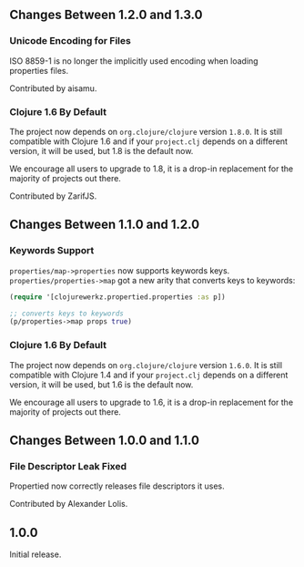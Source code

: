 ## Changes Between 1.2.0 and 1.3.0

### Unicode Encoding for Files

ISO 8859-1 is no longer the implicitly used encoding when loading
properties files.

Contributed by aisamu.

### Clojure 1.6 By Default

The project now depends on `org.clojure/clojure` version `1.8.0`. It is
still compatible with Clojure 1.6 and if your `project.clj` depends on
a different version, it will be used, but 1.8 is the default now.

We encourage all users to upgrade to 1.8, it is a drop-in replacement
for the majority of projects out there.

Contributed by ZarifJS.


## Changes Between 1.1.0 and 1.2.0

### Keywords Support

`properties/map->properties` now supports keywords keys. `properties/properties->map` got a new
arity that converts keys to keywords:

``` clojure
(require '[clojurewerkz.propertied.properties :as p])

;; converts keys to keywords
(p/properties->map props true)
```

### Clojure 1.6 By Default

The project now depends on `org.clojure/clojure` version `1.6.0`. It is
still compatible with Clojure 1.4 and if your `project.clj` depends on
a different version, it will be used, but 1.6 is the default now.

We encourage all users to upgrade to 1.6, it is a drop-in replacement
for the majority of projects out there.

## Changes Between 1.0.0 and 1.1.0

### File Descriptor Leak Fixed

Propertied now correctly releases file descriptors it uses.

Contributed by Alexander Lolis.


## 1.0.0

Initial release.
